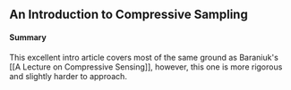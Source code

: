 ##  An Introduction to Compressive Sampling
#### Summary
This excellent intro article covers most of the same ground as Baraniuk's [[A Lecture on Compressive Sensing]], however, this one is more rigorous and slightly harder to approach.
